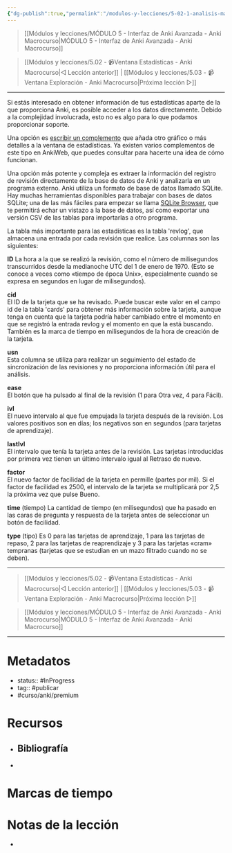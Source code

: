 ```yaml
---
{"dg-publish":true,"permalink":"/modulos-y-lecciones/5-02-1-analisis-manual-de-las-estadisticas-anki-macrocurso/","noteIcon":"","updated":"2024-05-21T22:14:03.451+02:00"}
---
```



> [[Módulos y lecciones/MÓDULO 5 - Interfaz de Anki Avanzada - Anki Macrocurso\|MÓDULO 5 - Interfaz de Anki Avanzada - Anki Macrocurso]]

> [[Módulos y lecciones/5.02 - 📹Ventana Estadísticas - Anki Macrocurso\|◁ Lección anterior]] | [[Módulos y lecciones/5.03 - 📹 Ventana Exploración - Anki Macrocurso\|Próxima lección ▷]]

---

Si estás interesado en obtener información de tus estadísticas aparte de la que proporciona Anki, es posible acceder a los datos directamente. Debido a la complejidad involucrada, esto no es algo para lo que podamos proporcionar soporte.

Una opción es [escribir un complemento](https://docs.ankiweb.net/addons.html) que añada otro gráfico o más detalles a la ventana de estadísticas. Ya existen varios complementos de este tipo en AnkiWeb, que puedes consultar para hacerte una idea de cómo funcionan.

Una opción más potente y compleja es extraer la información del registro de revisión directamente de la base de datos de Anki y analizarla en un programa externo. Anki utiliza un formato de base de datos llamado SQLite. Hay muchas herramientas disponibles para trabajar con bases de datos SQLite; una de las más fáciles para empezar se llama [SQLite Browser](http://sqlitebrowser.org/), que te permitirá echar un vistazo a la base de datos, así como exportar una versión CSV de las tablas para importarlas a otro programa.

La tabla más importante para las estadísticas es la tabla 'revlog', que almacena una entrada por cada revisión que realice. Las columnas son las siguientes:

**ID**
La hora a la que se realizó la revisión, como el número de milisegundos transcurridos desde la medianoche UTC del 1 de enero de 1970. (Esto se conoce a veces como «tiempo de época Unix», especialmente cuando se expresa en segundos en lugar de milisegundos).

**cid**  
El ID de la tarjeta que se ha revisado. Puede buscar este valor en el campo id de la tabla 'cards' para obtener más información sobre la tarjeta, aunque tenga en cuenta que la tarjeta podría haber cambiado entre el momento en que se registró la entrada revlog y el momento en que la está buscando. También es la marca de tiempo en milisegundos de la hora de creación de la tarjeta.

**usn**  
Esta columna se utiliza para realizar un seguimiento del estado de sincronización de las revisiones y no proporciona información útil para el análisis.

**ease**  
El botón que ha pulsado al final de la revisión (1 para Otra vez, 4 para Fácil).

**ivl**  
El nuevo intervalo al que fue empujada la tarjeta después de la revisión. Los valores positivos son en días; los negativos son en segundos (para tarjetas de aprendizaje).

**lastIvl**  
El intervalo que tenía la tarjeta antes de la revisión. Las tarjetas introducidas por primera vez tienen un último intervalo igual al Retraso de nuevo.

**factor**  
El nuevo factor de facilidad de la tarjeta en permille (partes por mil). Si el factor de facilidad es 2500, el intervalo de la tarjeta se multiplicará por 2,5 la próxima vez que pulse Bueno.

**time** (tiempo)
La cantidad de tiempo (en milisegundos) que ha pasado en las caras de pregunta y respuesta de la tarjeta antes de seleccionar un botón de facilidad.

**type** (tipo)
Es 0 para las tarjetas de aprendizaje, 1 para las tarjetas de repaso, 2 para las tarjetas de reaprendizaje y 3 para las tarjetas «cram» tempranas (tarjetas que se estudian en un mazo filtrado cuando no se deben).

---

> [[Módulos y lecciones/5.02 - 📹Ventana Estadísticas - Anki Macrocurso\|◁ Lección anterior]] | [[Módulos y lecciones/5.03 - 📹 Ventana Exploración - Anki Macrocurso\|Próxima lección ▷]]

> [[Módulos y lecciones/MÓDULO 5 - Interfaz de Anki Avanzada - Anki Macrocurso\|MÓDULO 5 - Interfaz de Anki Avanzada - Anki Macrocurso]]

---

# Metadatos
- status:: #InProgress  
- tag:: #publicar 
- #curso/anki/premium

# Recursos
- Bibliografía
	- 
- 

# Marcas de tiempo


# Notas de la lección
- 